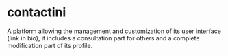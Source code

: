 # contactini
A platform allowing the management and customization of its user interface (link in bio), it includes a consultation part for others and a complete modification part of its profile. 
